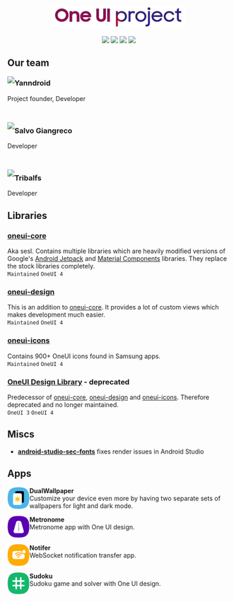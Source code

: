 <p align="center">
  <img src="https://raw.githubusercontent.com/OneUIProject/.github/main/profile/readme-res/logo.png" width=60%>
  <br><br>
  <a href="https://t.me/oneuiproject"><img src="https://img.shields.io/badge/Telegram-OneUI_Project-blue.svg?style=for-the-badge&logo=Telegram"/></a> <a href="https://discord.gg/cFT73fzWmj"><img src="https://img.shields.io/badge/Discord-OneUI_Project-7289d9.svg?style=for-the-badge&logo=Discord"/></a>
  <a href="https://mvnrepository.com/artifact/io.github.oneuiproject"><img src="https://img.shields.io/badge/Maven-OneUI_Project-C71A36.svg?style=for-the-badge&logo=apache"/></a> <a href="https://oneuiproject.github.io/"><img src="https://img.shields.io/badge/GitHub-Wiki-lightgrey.svg?style=for-the-badge&logo=GitHub"/></a>
</p>

## Our team

<a href="https://github.com/Yanndroid"><img align="left" src="https://images.weserv.nl/?url=avatars.githubusercontent.com/u/57589186?v=4&h=100&w=100&fit=cover&mask=circle"/></a>
### Yanndroid
Project founder, Developer
<br clear="left"/>

<br>

<a href="https://github.com/salvogiangri"><img align="left" src="https://images.weserv.nl/?url=avatars.githubusercontent.com/u/13062958?v=4&h=100&w=100&fit=cover&mask=circle"/></a>
### Salvo Giangreco
Developer
<br clear="left"/>

<br>

<a href="https://github.com/tribalfs"><img align="left" src="https://images.weserv.nl/?url=avatars.githubusercontent.com/u/65062033?v=4&h=100&w=100&fit=cover&mask=circle"/></a>
### Tribalfs
Developer
<br clear="left"/>

## Libraries

### [oneui-core](https://github.com/OneUIProject/sesl)
Aka sesl. Contains multiple libraries which are heavily modified versions of Google's [Android Jetpack](https://github.com/androidx/androidx) and [Material Components](https://github.com/material-components/material-components-android) libraries. They replace the stock libraries completely.  
`Maintained` `OneUI 4`

### [oneui-design](https://github.com/OneUIProject/oneui-design)
This is an addition to [oneui-core](https://github.com/OneUIProject/sesl). It provides a lot of custom views which makes development much easier.  
`Maintained` `OneUI 4`

### [oneui-icons](https://oneuiproject.github.io/icons) 
Contains 900+ OneUI icons found in Samsung apps.  
`Maintained` `OneUI 4`

### [OneUI Design Library](https://github.com/OneUIProject/OneUI-Design-Library) - deprecated
Predecessor of [oneui-core](https://github.com/OneUIProject/sesl), [oneui-design](https://github.com/OneUIProject/oneui-design) and [oneui-icons](https://oneuiproject.github.io/icons). Therefore deprecated and no longer maintained.  
`OneUI 3` `OneUI 4`

## Miscs
* [**android-studio-sec-fonts**](https://github.com/OneUIProject/android-studio-sec-fonts) fixes render issues in Android Studio

## Apps
<a href="https://github.com/Yanndroid/DualWallpaper"><img align="left" height="50" src="https://github.com/Yanndroid/DualWallpaper/blob/master/readme-res/icon_day.png"/></a>
**DualWallpaper**  
Customize your device even more by having two separate sets of wallpapers for light and dark mode.
<br clear="left"/>

<a href="https://github.com/Yanndroid/Metronome"><img align="left" height="50" src="https://github.com/Yanndroid/Metronome/blob/master/readme-res/icon.png"/></a>
**Metronome**  
Metronome app with One UI design.
<br clear="left"/>

<a href="https://github.com/Yanndroid/Notifer"><img align="left" height="50" src="https://github.com/Yanndroid/Notifer/raw/master/readme-res/icon.png"/></a>
**Notifer**  
WebSocket notification transfer app.
<br clear="left"/>

<a href="https://github.com/Yanndroid/Sudoku"><img align="left" height="50" src="https://github.com/Yanndroid/Sudoku/blob/master/readme-res/icon.png"/></a>
**Sudoku**  
Sudoku game and solver with One UI design.
<br clear="left"/>
